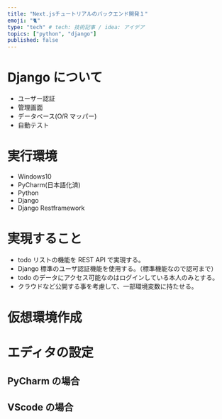 ```yaml
---
title: "Next.jsチュートリアルのバックエンド開発１"
emoji: "🐈"
type: "tech" # tech: 技術記事 / idea: アイデア
topics: ["python", "django"]
published: false
---
```


# Django について

- ユーザー認証
- 管理画面
- データベース(O/R マッパー)
- 自動テスト

# 実行環境

- Windows10
- PyCharm(日本語化済)
- Python
- Django
- Django Restframework

# 実現すること

- todo リストの機能を REST API で実現する。
- Django 標準のユーザ認証機能を使用する。（標準機能なので認可まで）
- todo のデータにアクセス可能なのはログインしている本人のみとする。
- クラウドなど公開する事を考慮して、一部環境変数に持たせる。

# 仮想環境作成

# エディタの設定

## PyCharm の場合

## VScode の場合
